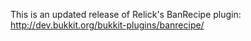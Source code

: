 This is an updated release of Relick's BanRecipe plugin: http://dev.bukkit.org/bukkit-plugins/banrecipe/
